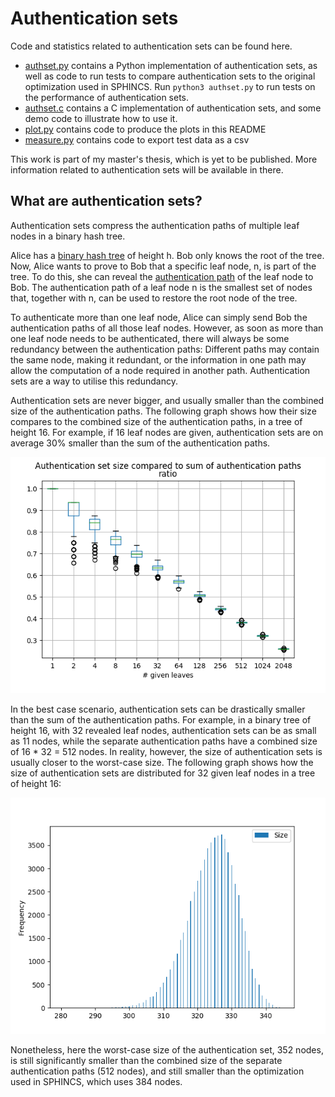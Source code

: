 # Authentication sets

Code and statistics related to authentication sets can be found here.

 - [authset.py](./authset.py) contains a Python implementation of
   authentication sets, as well as code to run tests to compare authentication
   sets to the original optimization used in SPHINCS.
   Run `python3 authset.py` to run tests on the performance of authentication sets.
 - [authset.c](./authset.c) contains a C implementation of authentication sets,
   and some demo code to illustrate how to use it.
 - [plot.py](./plot.py) contains code to produce the plots in this README
 - [measure.py](./measure.py) contains code to export test data as a csv

This work is part of my master's thesis, which is yet to be published.
More information related to authentication sets will be available in there.

## What are authentication sets?

Authentication sets compress the
authentication paths of multiple leaf nodes in a binary
hash tree.

Alice has a [binary hash tree](https://en.wikipedia.org/wiki/Merkle_tree) of
height h. Bob only knows the root of the tree. Now, Alice wants to prove to Bob
that a specific leaf node, n, is part of the tree. To do this, she can reveal
the
[authentication path](https://en.wikipedia.org/wiki/Merkle_signature_scheme#/media/File:MerkleTree2.1.svg)
of the leaf node to Bob. The authentication path of a leaf node n is the
smallest set of nodes that, together with n, can be used to restore the root
node of the tree.

To authenticate more than one leaf node, Alice can simply send Bob the
authentication paths of all those leaf nodes. However, as soon as more than one
leaf node needs to be authenticated, there will always be some redundancy
between the authentication paths: Different paths may contain the same node,
making it redundant, or the information in one path may allow the computation
of a node required in another path. Authentication sets are a way to utilise
this redundancy.

Authentication sets are never bigger, and usually smaller than the combined
size of the authentication paths. The following graph shows how their size
compares to the combined size of the authentication paths, in a tree of
height 16. For example, if 16 leaf nodes are given, authentication sets are on
average 30% smaller than the sum of the authentication paths.

![A graph that compares the size of the authentication path to the size of the sum of the authentication sets, for varous numbers of given leaf nodes. The graph shows that authentication sets become increasingly small compared to the sum of authentication sets, the more leaf nodes are given.](num_leaves.png)

In the best case scenario, authentication sets can be drastically smaller than
the sum of the authentication paths. For example, in a binary tree of height
16, with 32 revealed leaf nodes, authentication sets can be as small as 11
nodes, while the separate authentication paths have a combined size of 16 * 32
= 512 nodes. In reality, however, the size of authentication sets is usually
closer to the worst-case size. The following graph shows how the size of
authentication sets are distributed for 32 given leaf nodes in a tree of height
16:

![A histogram that shows the distribution of authentication set sizes for various samples of 32 given leaf nodes in a tree of height 16. The histogram shows that the average sample size lies between 320 and 330 nodes, and that barely any samples have a size smaller than 300 nodes.](sphincs_distribution.png)

Nonetheless, here the worst-case size of the authentication set, 352 nodes, is
still significantly smaller than the combined size of the separate
authentication paths (512 nodes), and still smaller than the optimization used
in SPHINCS, which uses 384 nodes.
